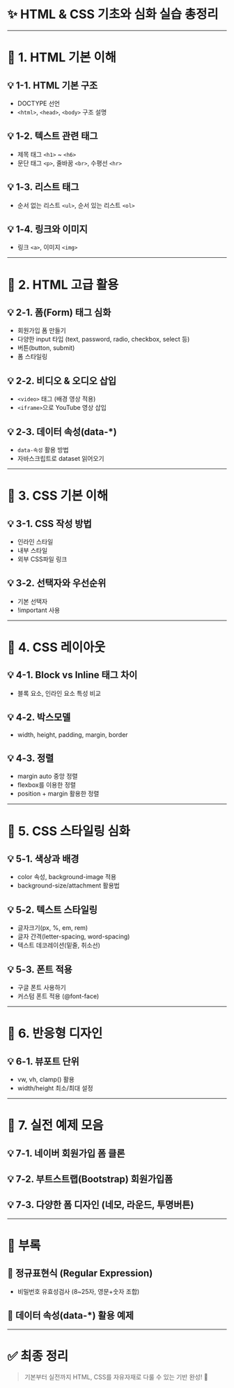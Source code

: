 # ✨ HTML & CSS 기초와 심화 실습 총정리

---

# 📌 1. HTML 기본 이해

## 💡 1-1. HTML 기본 구조
- DOCTYPE 선언
- `<html>`, `<head>`, `<body>` 구조 설명

## 💡 1-2. 텍스트 관련 태그
- 제목 태그 `<h1>` ~ `<h6>`
- 문단 태그 `<p>`, 줄바꿈 `<br>`, 수평선 `<hr>`

## 💡 1-3. 리스트 태그
- 순서 없는 리스트 `<ul>`, 순서 있는 리스트 `<ol>`

## 💡 1-4. 링크와 이미지
- 링크 `<a>`, 이미지 `<img>`

---

# 📌 2. HTML 고급 활용

## 💡 2-1. 폼(Form) 태그 심화
- 회원가입 폼 만들기
- 다양한 input 타입 (text, password, radio, checkbox, select 등)
- 버튼(button, submit)
- 폼 스타일링

## 💡 2-2. 비디오 & 오디오 삽입
- `<video>` 태그 (배경 영상 적용)
- `<iframe>`으로 YouTube 영상 삽입

## 💡 2-3. 데이터 속성(data-*)
- `data-속성` 활용 방법
- 자바스크립트로 dataset 읽어오기

---

# 📌 3. CSS 기본 이해

## 💡 3-1. CSS 작성 방법
- 인라인 스타일
- 내부 스타일
- 외부 CSS파일 링크

## 💡 3-2. 선택자와 우선순위
- 기본 선택자
- !important 사용

---

# 📌 4. CSS 레이아웃

## 💡 4-1. Block vs Inline 태그 차이
- 블록 요소, 인라인 요소 특성 비교

## 💡 4-2. 박스모델
- width, height, padding, margin, border

## 💡 4-3. 정렬
- margin auto 중앙 정렬
- flexbox를 이용한 정렬
- position + margin 활용한 정렬

---

# 📌 5. CSS 스타일링 심화

## 💡 5-1. 색상과 배경
- color 속성, background-image 적용
- background-size/attachment 활용법

## 💡 5-2. 텍스트 스타일링
- 글자크기(px, %, em, rem)
- 글자 간격(letter-spacing, word-spacing)
- 텍스트 데코레이션(밑줄, 취소선)

## 💡 5-3. 폰트 적용
- 구글 폰트 사용하기
- 커스텀 폰트 적용 (@font-face)

---

# 📌 6. 반응형 디자인

## 💡 6-1. 뷰포트 단위
- vw, vh, clamp() 활용
- width/height 최소/최대 설정

---

# 📌 7. 실전 예제 모음

## 💡 7-1. 네이버 회원가입 폼 클론
## 💡 7-2. 부트스트랩(Bootstrap) 회원가입폼
## 💡 7-3. 다양한 폼 디자인 (네모, 라운드, 투명버튼)

---

# 🧠 부록

## 💬 정규표현식 (Regular Expression)
- 비밀번호 유효성검사 (8~25자, 영문+숫자 조합)

## 💬 데이터 속성(data-*) 활용 예제

---
# ✅ 최종 정리

> 기본부터 실전까지 HTML, CSS를 자유자재로 다룰 수 있는 기반 완성! 🚀
